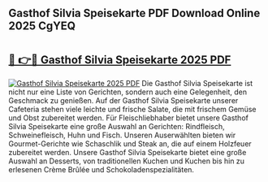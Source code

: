 ## Gasthof Silvia Speisekarte PDF Download Online 2025 CgYEQ

# <h2><a href="http://gca69pq.nevu.top/?p=Gasthof+Silvia+Speisekarte">🔗 👉🔴 Gasthof Silvia Speisekarte 2025 PDF</a></h2>

[![Gasthof Silvia Speisekarte 2025 PDF](https://i.imgur.com/dBaPXMq.png)](http://gca69pq.nevu.top/?p=Gasthof+Silvia+Speisekarte)
Die Gasthof Silvia Speisekarte ist nicht nur eine Liste von Gerichten, sondern auch eine Gelegenheit, den Geschmack zu genießen. Auf der Gasthof Silvia Speisekarte unserer Cafeteria stehen viele leichte und frische Salate, die mit frischem Gemüse und Obst zubereitet werden. Für Fleischliebhaber bietet unsere Gasthof Silvia Speisekarte eine große Auswahl an Gerichten: Rindfleisch, Schweinefleisch, Huhn und Fisch. Unseren Auserwählten bieten wir Gourmet-Gerichte wie Schaschlik und Steak an, die auf einem Holzfeuer zubereitet werden. Unsere Gasthof Silvia Speisekarte bietet eine große Auswahl an Desserts, von traditionellen Kuchen und Kuchen bis hin zu erlesenen Crème Brûlée und Schokoladenspezialitäten.

